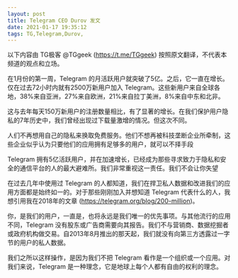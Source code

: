 ```yaml
---
layout: post
title: Telegram CEO Durov 发文
date: 2021-01-17 19:35:12
tags: TG,Telegram,Durov,
---
```


以下内容由 TG极客 @TGgeek (https://t.me/TGgeek) 按照原文翻译，不代表本频道的观点和立场。

   在1月份的第一周，Telegram 的月活跃用户就突破了5亿。之后，它一直在增长。仅在过去72小时内就有2500万新用户加入 Telegram。这些新用户来自全球各地，38%来自亚洲，27%来自欧洲，21%来自拉丁美洲，8%来自中东和北非。

   这与去年每天150万新用户的注册数量相比，有了显著的增长。在我们保护用户隐私的7年历史中，我们曾经出现过下载量激增的情况。但这次不同。

   人们不再想用自己的隐私来换取免费服务。他们不想再被科技垄断企业所牵制，这些企业似乎认为只要他们的应用拥有足够多的用户，就可以不择手段

   Telegram 拥有5亿活跃用户，并在加速增长，已经成为那些寻求致力于隐私和安全的通信平台的人的最大避难所。我们非常重视这一责任。我们不会让你失望

  在过去几年中使用过 Telegram 的人都知道，我们在捍卫私人数据和改进我们的应用方面都是始终如一的。对于那些刚刚加入并想知道 Telegram 代表什么的人，我想引用我在2018年的文章 (https://telegram.org/blog/200-million)。

  你，是我们的用户，一直是，也将永远是我们唯一的优先事项。与其他流行的应用不同，Telegram 没有股东或广告商需要向其报告。我们不与营销商、数据挖掘者或政府机构做交易。自2013年8月推出的那天起，我们就没有向第三方透露过一字节的用户的私人数据。

  我们之所以这样操作，是因为我们不把 Telegram 看作是一个组织或一个应用。对我们来说，Telegram 是一种理念，它是地球上每个人都有自由的权利的理念。
